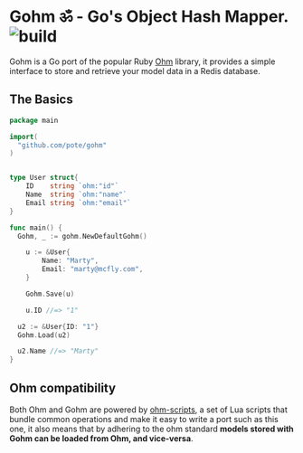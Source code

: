 # Gohm ॐ - Go's Object Hash Mapper. ![build](https://travis-ci.org/pote/gohm.svg)

Gohm is a Go port of the popular Ruby [Ohm](https://github.com/soveran/ohm) library, it provides a simple interface to store and retrieve your model data in a Redis database.

## The Basics


```go
package main

import(
  "github.com/pote/gohm"
)


type User struct{
	ID    string `ohm:"id"`
	Name  string `ohm:"name"`
	Email string `ohm:"email"`
}

func main() {
  Gohm, _ := gohm.NewDefaultGohm()

	u := &User{
		Name: "Marty",
		Email: "marty@mcfly.com",
	}

	Gohm.Save(u)

	u.ID //=> "1"

  u2 := &User{ID: "1"}
  Gohm.Load(u2)

  u2.Name //=> "Marty"
}
```

## Ohm compatibility

Both Ohm and Gohm are powered by [ohm-scripts](https://github.com/soveran/ohm-scripts), a set of Lua scripts that bundle common operations and make it easy to write a port such as this one, it also means that by adhering to the ohm standard **models stored with Gohm can be loaded from Ohm, and vice-versa**.
